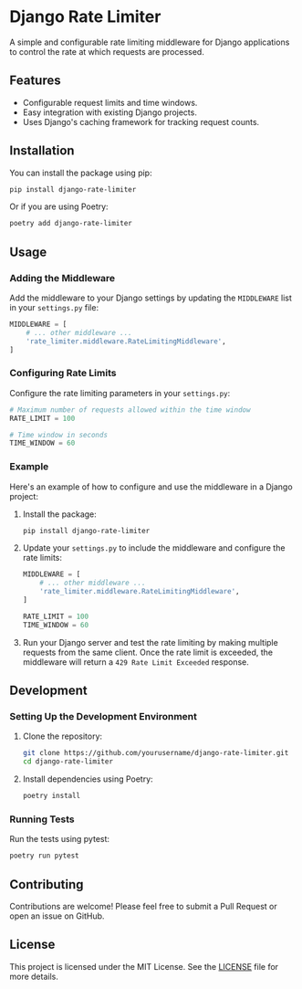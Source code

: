 
# Django Rate Limiter

A simple and configurable rate limiting middleware for Django applications to control the rate at which requests are processed.

## Features

- Configurable request limits and time windows.
- Easy integration with existing Django projects.
- Uses Django's caching framework for tracking request counts.

## Installation

You can install the package using pip:

```bash
pip install django-rate-limiter
```

Or if you are using Poetry:

```bash
poetry add django-rate-limiter
```

## Usage

### Adding the Middleware

Add the middleware to your Django settings by updating the `MIDDLEWARE` list in your `settings.py` file:

```python
MIDDLEWARE = [
    # ... other middleware ...
    'rate_limiter.middleware.RateLimitingMiddleware',
]
```

### Configuring Rate Limits

Configure the rate limiting parameters in your `settings.py`:

```python
# Maximum number of requests allowed within the time window
RATE_LIMIT = 100

# Time window in seconds
TIME_WINDOW = 60
```

### Example

Here's an example of how to configure and use the middleware in a Django project:

1. Install the package:

    ```bash
    pip install django-rate-limiter
    ```

2. Update your `settings.py` to include the middleware and configure the rate limits:

    ```python
    MIDDLEWARE = [
        # ... other middleware ...
        'rate_limiter.middleware.RateLimitingMiddleware',
    ]

    RATE_LIMIT = 100
    TIME_WINDOW = 60
    ```

3. Run your Django server and test the rate limiting by making multiple requests from the same client. Once the rate limit is exceeded, the middleware will return a `429 Rate Limit Exceeded` response.

## Development

### Setting Up the Development Environment

1. Clone the repository:

    ```bash
    git clone https://github.com/yourusername/django-rate-limiter.git
    cd django-rate-limiter
    ```

2. Install dependencies using Poetry:

    ```bash
    poetry install
    ```

### Running Tests

Run the tests using pytest:

```bash
poetry run pytest
```

## Contributing

Contributions are welcome! Please feel free to submit a Pull Request or open an issue on GitHub.

## License

This project is licensed under the MIT License. See the [LICENSE](LICENSE) file for more details.
